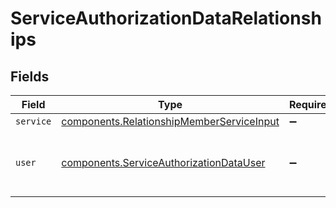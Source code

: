 # ServiceAuthorizationDataRelationships


## Fields

| Field                                                                                                         | Type                                                                                                          | Required                                                                                                      | Description                                                                                                   |
| ------------------------------------------------------------------------------------------------------------- | ------------------------------------------------------------------------------------------------------------- | ------------------------------------------------------------------------------------------------------------- | ------------------------------------------------------------------------------------------------------------- |
| `service`                                                                                                     | [components.RelationshipMemberServiceInput](../../../sdk/models/components/relationshipmemberserviceinput.md) | :heavy_minus_sign:                                                                                            | N/A                                                                                                           |
| `user`                                                                                                        | [components.ServiceAuthorizationDataUser](../../../sdk/models/components/serviceauthorizationdatauser.md)     | :heavy_minus_sign:                                                                                            | The ID of the user being given access to the service.                                                         |